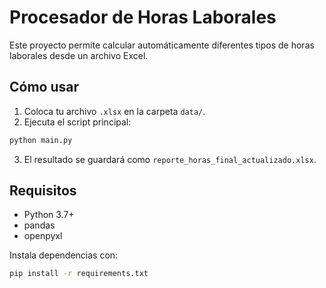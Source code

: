 # Procesador de Horas Laborales

Este proyecto permite calcular automáticamente diferentes tipos de horas laborales desde un archivo Excel.

## Cómo usar

1. Coloca tu archivo `.xlsx` en la carpeta `data/`.
2. Ejecuta el script principal:

```bash
python main.py
```

3. El resultado se guardará como `reporte_horas_final_actualizado.xlsx`.

## Requisitos

- Python 3.7+
- pandas
- openpyxl

Instala dependencias con:

```bash
pip install -r requirements.txt
```

